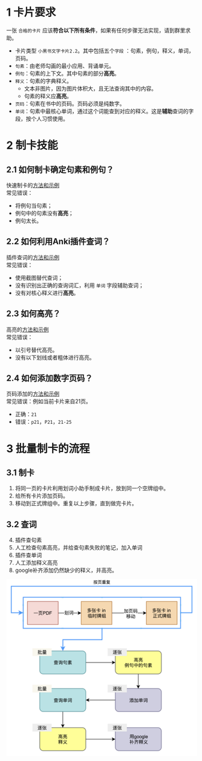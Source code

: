 
# 1 卡片要求
一张 `合格的卡片` 应该**符合以下所有条件**，如果有任何步骤无法实现，请到群里求助。
* 卡片类型 `小黑书文字卡片2.2`。其中包括五个`字段` ：句素，例句，释义，单词，页码。
* `句素`：由老师勾画的最小应用、背诵单元。
* `例句`：句素的上下文。其中句素的部分**高亮**。
* `释义`：句素的字典释义。
    * 文本非图片，因为图片体积大，且无法查询其中的内容。
    * 句素的释义应**高亮**。
* `页码`：句素在书中的页码。页码必须是纯数字。
* `单词`：句素中最核心单词，通过这个词能查到对应的释义。这是**辅助**查词的字段，按个人习惯使用。

# 2 制卡技能
## 2.1 如何制卡确定句素和例句？
快速制卡的[方法和示例](./3.1-快速制卡方法.md)
<br>
常见错误：
* 将例句当句素；
* 例句中的句素没有**高亮**；
* 例句太长。

## 2.2 如何利用Anki插件查词？
插件查词的[方法和示例](./3.2-插件查词方法.md)
<br>
常见错误：
* 使用截图替代查词；
* 没有识别出正确的查询词汇，利用 `单词` 字段辅助查词；
* 没有对核心释义进行**高亮**。


## 2.3 如何高亮？
高亮的[方法和示例](3.3-卡片高亮方法.md)
<br>
常见错误：
* 以引号替代高亮。
* 没有以下划线或者粗体进行高亮。

## 2.4 如何添加数字页码？
页码添加的[方法和示例](3.4-卡片添加页码方法.md)
<br>
常见错误：例如当前卡片来自21页。
* 正确：`21`
* 错误：`p21`，`P21`，`21-25`

# 3 批量制卡的流程
## 3.1 制卡
1. 将同一页的卡片利用划词小助手制成卡片，放到同一个空牌组中。
2. 给所有卡片添加页码。
3. 移动到正式牌组中。重复以上步骤，直到做完卡片。

## 3.2 查词
4. 插件查句素
5. 人工检查句素高亮，并给查句素失败的笔记，加入单词
6. 插件查单词
6. 人工添加释义高亮
7. google补齐添加仍然缺少的释义，并高亮。

<img src="../pictures/3-制卡规则/3-流程图.png">

